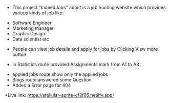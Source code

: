 - This project "IndeedJobs" about is a job hunting website which provides various kinds of job like:

* Software Engineer
* Marketing manager
* Graphic Design
* Data scientist etc

- People can view job details and apply for jobs by Clicking View more button

* In Statistics route provided Assignments mark from A1 to A8

- applied jobs route show only the applied jobs
- Blogs route answered some Question
- Added a Error page for 404

\*Live link: https://stellular-sprite-cf2f65.netlify.app/
